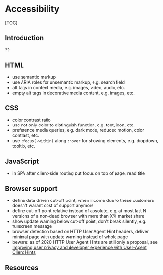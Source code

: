 # Accessibility

[TOC]


<!-- ToDo: Finish -->

## Introduction

??



## HTML

- use semantic markup
- use ARIA roles for unsemantic markup, e.g. search field
- alt tags in content media, e.g. images, video, audio, etc.
- empty alt tags in decorative media content, e.g. images, etc.



## CSS

- color contrast ratio
- use not only color to distinguish function, e.g. text, icon, etc. 
- preference media queries, e.g. dark mode, reduced motion, color contrast, etc.
- use `:focus(-within)` along `:hover` for showing elements, e.g. dropdown, tooltip, etc.



## JavaScript

- in SPA after client-side routing put focus on top of page, read title



## Browser support

- define data driven cut-off point, when income due to these customers doesn't warant cost of support anymore
- define cut-off point relative instead of absolute, e.g. at most last N versions of a non-dead browser with more than X% market share
- show update warning below cut-off point, don't break silently, e.g. fullscreen message
- browser detection based on HTTP User Agent Hint headers, deliver minimal page with update warning instead of whole page
- beware: as of 2020 HTTP User Agent Hints are still only a proposal, see [Improving user privacy and developer experience with User-Agent Client Hints](https://web.dev/user-agent-client-hints/)



## Resources